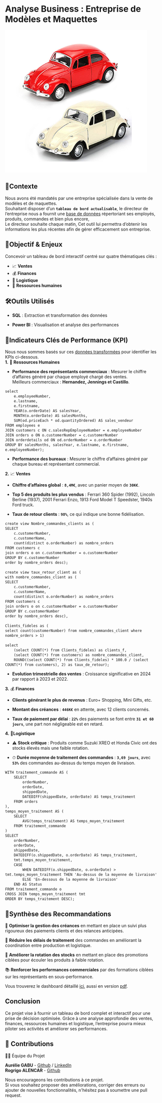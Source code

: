 # Analyse Business : Entreprise de Modèles et Maquettes<br>
![test](https://github.com/Diaure/Analyse-Business/blob/master/03_Images/Picture1.png)<br>

## 🏢**Contexte**
Nous avons été mandatés par une entreprise spécialisée dans la vente de modèles et 
de maquettes.<br>
Souhaitant disposer d’un **`tableau de bord actualisable`**, le directeur de 
l’entreprise nous a fournit une [base de données](https://github.com/Diaure/Analyse-Business/tree/master/01_Data/queries.sql) répertoriant ses employés, produits, 
commandes et bien plus encore, <br> 
Le directeur souhaite  chaque matin, 
Cet outil lui permettra d’obtenir les informations les plus récentes afin de gérer 
efficacement son entreprise.<br>

## 🎯**Objectif & Enjeux**<br>
Concevoir un tableau de bord interactif centré sur quatre thématiques clés :

* 📈 **Ventes**<br>
* 💰 **Finances**<br>
* 🚛 **Logistique**<br>
* 👥 **Ressources humaines**<br>

## 🛠️**Outils Utilisés**

* **SQL** : Extraction et transformation des données

* **Power BI** : Visualisation et analyse des performances

## 📌**Indicateurs Clés de Performance (KPI)**<br>
Nous nous sommes basés sur ces [données transformées](https://github.com/Diaure/Analyse-Business/tree/master/01_Data/cleaned_data) pour identifier les KPIs ci-dessous.<br>
**1.** 👥 **Ressources Humaines**

* **Performance des représentants commerciaux** : Mesurer le chiffre d’affaires 
généré par chaque employé chargé des ventes.<br>
Meilleurs commerciaux : **Hernandez, Jennings et Castillo**.<br>

```
select
	e.employeeNumber, 
	e.lastname,
	e.firstname,
	YEAR(o.orderDate) AS salesYear,
	MONTH(o.orderDate) AS salesMonths,
	SUM(od.priceEach * od.quantityOrdered) AS sales_vendeur
FROM employees e
JOIN customers c ON c.salesRepEmployeeNumber = e.employeeNumber
JOIN orders o ON o.customerNumber = c.customerNumber
JOIN orderdetails od ON od.orderNumber = o.orderNumber
GROUP BY salesMonths, salesYear, e.lastname, e.firstname, e.employeeNumber);
```

* **Performance des bureaux** : Mesurer le chiffre d’affaires généré par chaque 
bureau et représentant commercial.<br>


**2.** 📈 **Ventes**

* **Chiffre d’affaires global** : **`8,4M€`**, avec un panier moyen de **`30K€`**.

* **Top 5 des produits les plus vendus** : Ferrari 360 Spider (1992), Lincoln 
Berline (1937), 2001 Ferrari Enzo, 1913 Ford Model T Speedster, 1940s Ford truck.

* **Taux de retour clients** : **`98%`**, ce qui indique une bonne fidélisation.

```
create view Nombre_commandes_clients as (
SELECT
	c.customerNumber,
    c.customerName,
	count(distinct o.orderNumber) as nombre_orders
FROM customers c
join orders o on c.customerNumber = o.customerNumber
GROUP BY c.customerNumber
order by nombre_orders desc);

create view taux_retour_client as (
with nombre_commandes_client as (
SELECT
	c.customerNumber,
    c.customerName,
	count(distinct o.orderNumber) as nombre_orders
FROM customers c
join orders o on c.customerNumber = o.customerNumber
GROUP BY c.customerNumber
order by nombre_orders desc),

Clients_fideles as (
select count(customerNumber) from nombre_commandes_client where nombre_orders > 1)

select
	(select COUNT(*) from Clients_fideles) as clients_f,
    (select COUNT(*) from customers) as nombre_commandes_client,
    ROUND((select COUNT(*) from Clients_fideles) * 100.0 / (select COUNT(*) from customers), 2) as taux_de_retour);
```

* **Evolution trimestrielle des ventes** : Croissance significative en 2024 par 
rapport à 2023 et 2022.


**3.** 💰 **Finances**

* **Clients générant le plus de revenus** : Euro+ Shopping, Mini Gifts, etc.

* **Montant des créances** : **`446K€`** en attente, avec 12 clients concernés.

* **Taux de paiement par délai** : **`22%`** des paiements se font entre **`31 et 60 
jours`**, une part non négligeable est en retard.


**4.** 🚛**Logistique**

* ⚠️ **Stock critique** : Produits comme Suzuki XREO et Honda Civic ont des stocks 
élevés mais une faible rotation.

* ⏱ **Durée moyenne de traitement des commandes** : **`3,69 jours`**, avec **`53%`**
des commandes au-dessus du temps moyen de livraison.<br>

```
WITH traitement_commande AS (
    SELECT 
        orderNumber, 
        orderDate, 
        shippedDate, 
        DATEDIFF(shippedDate, orderDate) AS temps_traitement
    FROM orders
),
temps_moyen_traitement AS (
    SELECT 
        AVG(temps_traitement) AS temps_moyen_traitement
    FROM traitement_commande
)
SELECT 
    orderNumber, 
    orderDate, 
    shippedDate, 
    DATEDIFF(o.shippedDate, o.orderDate) AS temps_traitement,
    tmt.temps_moyen_traitement,
    CASE 
        WHEN DATEDIFF(o.shippedDate, o.orderDate) > tmt.temps_moyen_traitement THEN 'Au-dessus de la moyenne de livraison'
        ELSE 'En-dessous de la moyenne de livraison'
    END AS Status
FROM traitement_commande o
CROSS JOIN temps_moyen_traitement tmt
ORDER BY temps_traitement DESC);
```

## 📢**Synthèse des Recommandations**

📌 **Optimiser la gestion des créances** en mettant en place un suivi plus 
rigoureux des paiements clients et des relances anticipées.

🚀 **Réduire les délais de traitement** des commandes en améliorant la coordination
entre production et logistique.

🔄 **Améliorer la rotation des stocks** en mettant en place des promotions ciblées
pour écouler les produits à faible rotation.

📚 **Renforcer les performances commerciales** par des formations ciblées sur les 
représentants en sous-performance.

Vous trouverez le dashboard détaillé [ici](https://github.com/Diaure/Analyse-Business/blob/master/02_Dasboards/Analyse%20business_KPIs_solo.pbix), aussi en version [pdf](https://drive.google.com/file/d/1mturDTBMuOv12l7cLJSa9_MqjyGpEYnJ/view?usp=sharing).

## **Conclusion**

Ce projet vise à fournir un tableau de bord complet et interactif pour une prise 
de décision optimisée. Grâce à une analyse approfondie des ventes, finances, 
ressources humaines et logistique, l’entreprise pourra mieux piloter ses activités 
et améliorer ses performances.<br>

## 🤝 **Contributions**<br>
👨‍💻 Équipe du Projet<br>

**Aurélie GABU** - [Github](https://github.com/Diaure/Projects) / [LinkedIn](https://www.linkedin.com/in/aurelie-gabu/)<br>
**Rogrigo ALENCAR** - [Github](https://github.com/hawdgeal) <br>

Nous encourageons les contributions à ce projet.<br> 
Si vous souhaitez proposer des améliorations, corriger des erreurs ou ajouter de 
nouvelles fonctionnalités, n'hésitez pas à soumettre une pull request.

